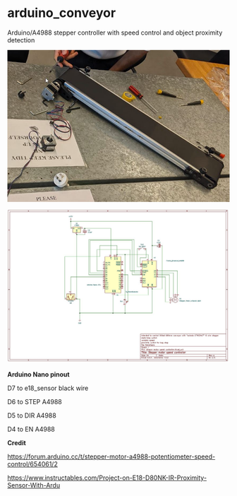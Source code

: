 # arduino_conveyor


Arduino/A4988 stepper controller with speed control and object proximity detection

![from CB11.10.004 lab](https://github.com/Brizla/arduino_conveyor/blob/main/conveyor.jpg?raw=true)


![how to wire it up](https://github.com/Brizla/arduino_conveyor/blob/main/schematic.jpg?raw=true)

 **Arduino Nano pinout**
 
 D7 to e18_sensor black wire

 D6 to STEP A4988

 D5 to DIR A4988

 D4 to EN A4988


**Credit**
 
https://forum.arduino.cc/t/stepper-motor-a4988-potentiometer-speed-control/654061/2
  
https://www.instructables.com/Project-on-E18-D80NK-IR-Proximity-Sensor-With-Ardu
